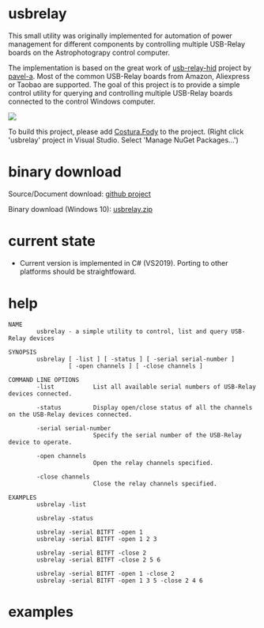# usbrelay

This small utility was originally implemented for automation of power management for different components by controlling multiple USB-Relay boards on the Astrophotograpy control computer. 

The implementation is based on the great work of [usb-relay-hid](https://github.com/pavel-a/usb-relay-hid) project by [pavel-a](https://github.com/pavel-a). Most of the common USB-Relay boards from Amazon, Aliexpress or Taobao are supported. The goal of this project is to provide a simple control utility for querying and controlling multiple USB-Relay boards connected to the control Windows computer.

![](http://vusb.wdfiles.com/local--files/project:driver-less-usb-relays-hid-interface/relay2.jpg)

To build this project, please add [Costura.Fody](https://github.com/Fody/Costura) to the project. (Right click 'usbrelay' project in Visual Studio. Select 'Manage NuGet Packages...')

# binary download

Source/Document download: [github project](https://github.com/mxcoppell/usbrelay/) 

Binary download (Windows 10): [usbrelay.zip](https://github.com/mxcoppell/usbrelay/blob/master/binary/usbrelay.zip)

# current state

* Current version is implemented in C# (VS2019). Porting to other platforms should be straightfoward. 

# help

```
NAME
        usbrelay - a simple utility to control, list and query USB-Relay devices

SYNOPSIS
        usbrelay [ -list ] [ -status ] [ -serial serial-number ]
                 [ -open channels ] [ -close channels ]

COMMAND LINE OPTIONS
        -list           List all available serial numbers of USB-Relay devices connected.

        -status         Display open/close status of all the channels on the USB-Relay devices connected.

        -serial serial-number
                        Specify the serial number of the USB-Relay device to operate.

        -open channels
                        Open the relay channels specified.

        -close channels
                        Close the relay channels specified.

EXAMPLES
        usbrelay -list

        usbrelay -status

        usbrelay -serial BITFT -open 1
        usbrelay -serial BITFT -open 1 2 3

        usbrelay -serial BITFT -close 2
        usbrelay -serial BITFT -close 2 5 6

        usbrelay -serial BITFT -open 1 -close 2
        usbrelay -serial BITFT -open 1 3 5 -close 2 4 6
```

# examples


